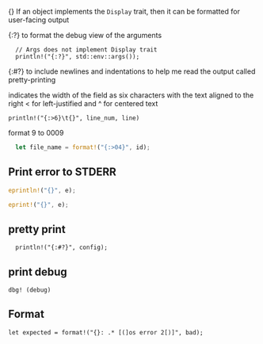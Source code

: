 {} If an object implements the `Display` trait, then it can be formatted for user-facing output

{:?} to format the debug view of the arguments

```
  // Args does not implement Display trait
  println!("{:?}", std::env::args());
```

{:#?} to include newlines and indentations to help me read the output called pretty-printing

indicates the width of the field as six characters with the text aligned to the right
< for left-justified
and ^ for centered text

```
println!("{:>6}\t{}", line_num, line)
```

format 9 to 0009

```rs
  let file_name = format!("{:>04}", id);
```

## Print error to STDERR

```rs
eprintln!("{}", e);

eprint!("{}", e);
```

## pretty print

```
  println!("{:#?}", config);
```

## print debug

```
dbg! (debug)
```

## Format

```
let expected = format!("{}: .* [(]os error 2[)]", bad);
```
